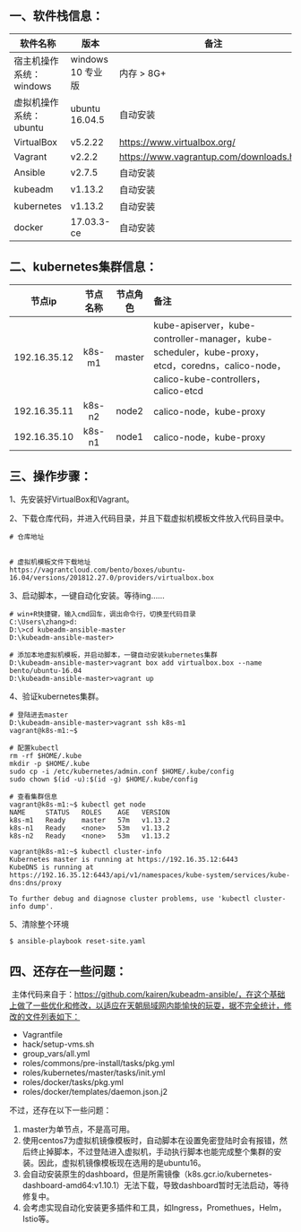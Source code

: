 ## **一、软件栈信息：**

| 软件名称                | 版本              | 备注                                     |
| ----------------------- | ----------------- | ---------------------------------------- |
| 宿主机操作系统：windows | windows 10 专业版 | 内存 > 8G+                               |
| 虚拟机操作系统：ubuntu  | ubuntu 16.04.5    | 自动安装                                 |
| VirtualBox              | v5.2.22           | https://www.virtualbox.org/              |
| Vagrant                 | v2.2.2            | https://www.vagrantup.com/downloads.html |
| Ansible                 | v2.7.5            | 自动安装                                 |
| kubeadm                 | v1.13.2           | 自动安装                                 |
| kubernetes              | v1.13.2           | 自动安装                                 |
| docker                  | 17.03.3-ce        | 自动安装                                 |

## **二、kubernetes集群信息：**

|    节点ip    | 节点名称 | 节点角色 | 备注                                                         |
| :----------: | :------: | :------: | :----------------------------------------------------------- |
| 192.16.35.12 |  k8s-m1  |  master  | kube-apiserver，kube-controller-manager，kube-scheduler，kube-proxy，etcd，coredns，calico-node，calico-kube-controllers，calico-etcd |
| 192.16.35.11 |  k8s-n2  |  node2   | calico-node，kube-proxy                                      |
| 192.16.35.10 |  k8s-n1  |  node1   | calico-node，kube-proxy                                      |

## **三、操作步骤：**

1、先安装好VirtualBox和Vagrant。

2、下载仓库代码，并进入代码目录，并且下载虚拟机模板文件放入代码目录中。

```
# 仓库地址


# 虚拟机模板文件下载地址
https://vagrantcloud.com/bento/boxes/ubuntu-16.04/versions/201812.27.0/providers/virtualbox.box
```

3、启动脚本，一键自动化安装。等待ing……

```
# win+R快捷键，输入cmd回车，调出命令行，切换至代码目录
C:\Users\zhang>d:
D:\>cd kubeadm-ansible-master
D:\kubeadm-ansible-master>

# 添加本地虚拟机模板，并启动脚本，一键自动安装kubernetes集群
D:\kubeadm-ansible-master>vagrant box add virtualbox.box --name bento/ubuntu-16.04
D:\kubeadm-ansible-master>vagrant up
```

4、验证kubernetes集群。

```
# 登陆进去master
D:\kubeadm-ansible-master>vagrant ssh k8s-m1
vagrant@k8s-m1:~$
```

```
# 配置kubectl
rm -rf $HOME/.kube
mkdir -p $HOME/.kube
sudo cp -i /etc/kubernetes/admin.conf $HOME/.kube/config
sudo chown $(id -u):$(id -g) $HOME/.kube/config
```

```
# 查看集群信息
vagrant@k8s-m1:~$ kubectl get node
NAME     STATUS   ROLES    AGE   VERSION
k8s-m1   Ready    master   57m   v1.13.2
k8s-n1   Ready    <none>   53m   v1.13.2
k8s-n2   Ready    <none>   53m   v1.13.2

vagrant@k8s-m1:~$ kubectl cluster-info
Kubernetes master is running at https://192.16.35.12:6443
KubeDNS is running at https://192.16.35.12:6443/api/v1/namespaces/kube-system/services/kube-dns:dns/proxy

To further debug and diagnose cluster problems, use 'kubectl cluster-info dump'.
```

5、清除整个环境

```
$ ansible-playbook reset-site.yaml
```

## **四、还存在一些问题：**

​       主体代码来自于：https://github.com/kairen/kubeadm-ansible/，在这个基础上做了一些优化和修改，以适应在天朝局域网内能愉快的玩耍，据不完全统计，修改的文件列表如下：

- Vagrantfile
- hack/setup-vms.sh
- group_vars/all.yml
- roles/commons/pre-install/tasks/pkg.yml
- roles/kubernetes/master/tasks/init.yml
- roles/docker/tasks/pkg.yml
- roles/docker/templates/daemon.json.j2



不过，还存在以下一些问题：

1. master为单节点，不是高可用。
2. 使用centos7为虚拟机镜像模板时，自动脚本在设置免密登陆时会有报错，然后终止掉脚本，不过登陆进入虚拟机，手动执行脚本也能完成整个集群的安装。因此，虚拟机镜像模板现在选用的是ubuntu16。
3. 会自动安装原生的dashboard，但是所需镜像（k8s.gcr.io/kubernetes-dashboard-amd64:v1.10.1）无法下载，导致dashboard暂时无法启动，等待修复中。
4. 会考虑实现自动化安装更多插件和工具，如Ingress，Promethues，Helm，Istio等。